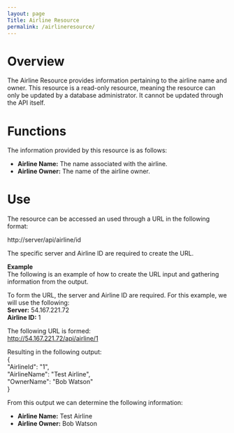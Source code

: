 ```yaml
---
layout: page
Title: Airline Resource
permalink: /airlineresource/
---  
```

# Overview  
The Airline Resource provides information pertaining to the airline name and owner. This resource is a read-only resource, meaning the resource can only be updated by a database administrator. It cannot be updated through the API itself.
# Functions  
The information provided by this resource is as follows:  
- **Airline Name:** The name associated with the airline.  
- **Airline Owner:** The name of the airline owner.  
# Use  
The resource can be accessed an used through a URL in the following format:  
  
http://server/api/airline/id  

The specific server and Airline ID are required to create the URL.  

**Example**  
The following is an example of how to create the URL input and gathering information from the output.  

To form the URL, the server and Airline ID are required. For this example, we will use the following:  
**Server:** 54.167.221.72  
**Airline ID:** 1  
  
The following URL is formed:  
http://54.167.221.72/api/airline/1  
  
Resulting in the following output:  
{  
    "AirlineId": "1",  
    "AirlineName": "Test Airline",  
    "OwnerName": "Bob Watson"  
}  

From this output we can determine the following information:  
  - **Airline Name:** Test Airline  
  - **Airline Owner:** Bob Watson
